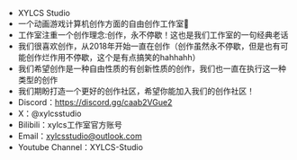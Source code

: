 - XYLCS Studio
- 一个动画游戏计算机创作方面的自由创作工作室🎉
- 工作室注重一个创作理念:创作，永不停歇！这也是我们工作室的一句经典老话
- 我们很喜欢创作，从2018年开始一直在创作（创作虽然永不停歇，但是也有可能创作烂作用不停歇，这个是有点搞笑的hahhahh）
- 我们希望创作是一种自由性质的有创新性质的创作，我们也一直在执行这一种类型的创作
- 我们期盼打造一个更好的创作社区，希望你能加入我们的创作社区！
- Discord：https://discord.gg/caab2VGue2
- X：@xylcsstudio
- Bilibili：xylcs工作室官方账号
- Email：xylcsstudio@outlook.com
- Youtube Channel：XYLCS-Studio
